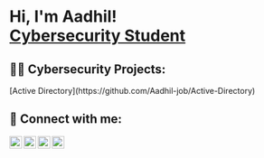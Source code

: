 <h1>Hi, I'm Aadhil! <br/><a href="https://github.com/joshmadakor1"></a><a href="https://www.linkedin.com/in/joshmadakor/">Cybersecurity Student</a>
<h2>👨‍💻 Cybersecurity Projects:</h2>
  [Active Directory](https://github.com/Aadhil-job/Active-Directory)




<h2> 🤳 Connect with me:</h2>

[<img align="left" alt="JoshMadakor | YouTube" width="22px" src="https://cdn.jsdelivr.net/npm/simple-icons@v3/icons/youtube.svg" />][youtube]
[<img align="left" alt="JoshMadakor | Twitter" width="22px" src="https://cdn.jsdelivr.net/npm/simple-icons@v3/icons/twitter.svg" />][twitter]
[<img align="left" alt="JoshMadakor | LinkedIn" width="22px" src="https://cdn.jsdelivr.net/npm/simple-icons@v3/icons/linkedin.svg" />][linkedin]
[<img align="left" alt="JoshMadakor | Instagram" width="22px" src="https://cdn.jsdelivr.net/npm/simple-icons@v3/icons/instagram.svg" />][instagram]

[twitter]: https://x.com/aadhil_job
[youtube]: https://www.youtube.com/channel/UCOe_IAiFmbFOjSzYDsY9k1g
[instagram]: https://www.instagram.com/_aadhxl/
[linkedin]: https://www.linkedin.com/in/aadhil-m-j-70798b280/

<!--
**joshmadakor1/joshmadakor1** is a ✨ _special_ ✨ repository because its `README.md` (this file) appears on your GitHub profile.

Here are some ideas to get you started:

- 🔭 I’m currently working on ...
- 🌱 I’m currently learning ...
- 👯 I’m looking to collaborate on ...
- 🤔 I’m looking for help with ...
- 💬 Ask me about ...
- 📫 How to reach me: ...
- 😄 Pronouns: ...
- ⚡ Fun fact: ...
-->
